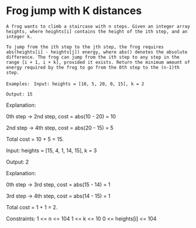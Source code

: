# Frog jump with K distances

`A frog wants to climb a staircase with n steps. Given an integer array heights, where heights[i] contains the height of the ith step, and an integer k.`


`To jump from the ith step to the jth step, the frog requires abs(heights[i] - heights[j]) energy, where abs() denotes the absolute difference. The frog can jump from the ith step to any step in the range [i + 1, i + k], provided it exists. Return the minimum amount of energy required by the frog to go from the 0th step to the (n-1)th step.`


`Examples: `
`Input: heights = [10, 5, 20, 0, 15], k = 2`

`Output: 15`

Explanation:

0th step -> 2nd step, cost = abs(10 - 20) = 10

2nd step -> 4th step, cost = abs(20 - 15) = 5

Total cost = 10 + 5 = 15.


Input: heights = [15, 4, 1, 14, 15], k = 3

Output: 2

Explanation:

0th step -> 3rd step, cost = abs(15 - 14) = 1

3rd step -> 4th step, cost = abs(14 - 15) = 1

Total cost = 1 + 1 = 2.


Constraints:
1 <= n <= 104
1 <= k <= 10
0 <= heights[i] <= 104